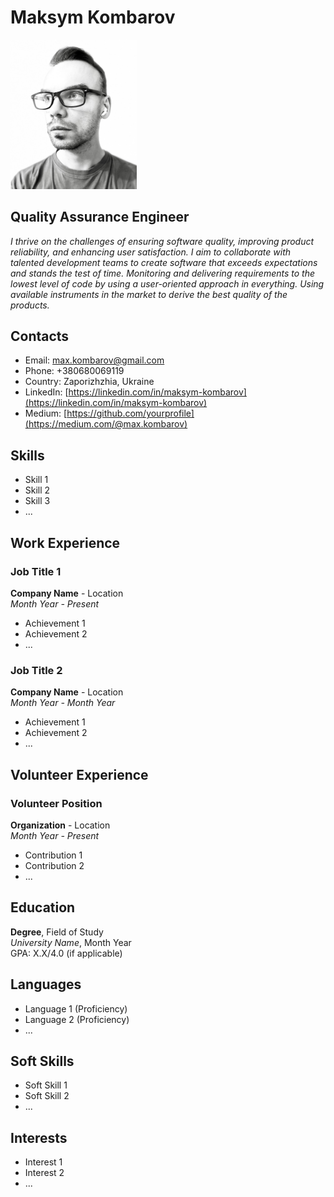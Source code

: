 # Maksym Kombarov

<img src="photo.jpeg" width="40%">

## Quality Assurance Engineer

*I thrive on the challenges of ensuring software quality, improving product reliability, and enhancing user satisfaction. I aim to collaborate with talented development teams to create software that exceeds expectations and stands the test of time. Monitoring and delivering requirements to the lowest level of code by using a user-oriented approach in everything. Using available instruments in the market to derive the best quality of the products.*

## Contacts

- Email: max.kombarov@gmail.com
- Phone: +380680069119
- Country: Zaporizhzhia, Ukraine
- LinkedIn: [https://linkedin.com/in/maksym-kombarov](https://linkedin.com/in/maksym-kombarov)
- Medium: [https://github.com/yourprofile](https://medium.com/@max.kombarov)


## Skills

- Skill 1
- Skill 2
- Skill 3
- ...

## Work Experience

### Job Title 1
**Company Name** - Location  
*Month Year - Present*
- Achievement 1
- Achievement 2
- ...

### Job Title 2
**Company Name** - Location  
*Month Year - Month Year*
- Achievement 1
- Achievement 2
- ...

## Volunteer Experience

### Volunteer Position
**Organization** - Location  
*Month Year - Present*
- Contribution 1
- Contribution 2
- ...

## Education

**Degree**, Field of Study  
*University Name*, Month Year  
GPA: X.X/4.0 (if applicable)

## Languages

- Language 1 (Proficiency)
- Language 2 (Proficiency)
- ...

## Soft Skills

- Soft Skill 1
- Soft Skill 2
- ...

## Interests

- Interest 1
- Interest 2
- ...
